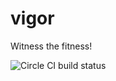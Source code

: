 # vigor
Witness the fitness!

![Circle CI build status](https://circleci.com/gh/:owner/:repo.svg?style=shield&circle-token=:circle-token)
